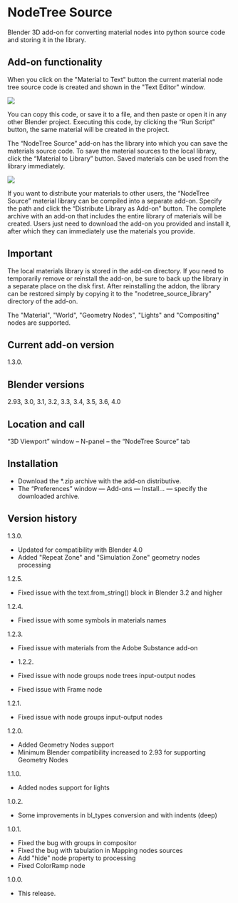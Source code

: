 # NodeTree Source
Blender 3D add-on for converting material nodes into python source code and storing it in the library.

Add-on functionality
-
When you click on the "Material to Text" button the current material node tree source code is created and shown in the "Text Editor" window.

<img src="https://b3d.interplanety.org/wp-content/upload_content/2020/07/prevew_01_1200x600-400x200.jpg"><p>

You can copy this code, or save it to a file, and then paste or open it in any other Blender project. Executing this code, by clicking the “Run Script” button, the same material will be created in the project.

The “NodeTree Source” add-on has the library into which you can save the materials source code. To save the material sources to the local library, click the “Material to Library” button. Saved materials can be used from the library immediately.

<img src="https://b3d.interplanety.org/wp-content/upload_content/2020/07/prevew_02_1200x600-400x200.jpg"><p>

If you want to distribute your materials to other users, the “NodeTree Source” material library can be compiled into a separate add-on. Specify the path and click the “Distribute Library as Add-on” button. The complete archive with an add-on that includes the entire library of materials will be created. Users just need to download the add-on you provided and install it, after which they can immediately use the materials you provide.

Important
-
The local materials library is stored in the add-on directory. If you need to temporarily remove or reinstall the add-on, be sure to back up the library in a separate place on the disk first. After reinstalling the addon, the library can be restored simply by copying it to the "nodetree_source_library" directory of the add-on.

The "Material", "World", "Geometry Nodes", "Lights" and "Compositing" nodes are supported.

Current add-on version
-
1.3.0.

Blender versions
-
2.93, 3.0, 3.1, 3.2, 3.3, 3.4, 3.5, 3.6, 4.0

Location and call
-
“3D Viewport” window – N-panel – the “NodeTree Source” tab

Installation
-
- Download the *.zip archive with the add-on distributive.
- The “Preferences” window — Add-ons — Install… — specify the downloaded archive.

Version history
-
1.3.0.
- Updated for compatibility with Blender 4.0
- Added "Repeat Zone" and "Simulation Zone" geometry nodes processing

1.2.5.
- Fixed issue with the text.from_string() block in Blender 3.2 and higher

1.2.4.
- Fixed issue with some symbols in materials names

1.2.3.
- Fixed issue with materials from the Adobe Substance add-on

- 1.2.2.
- Fixed issue with node groups node trees input-output nodes
- Fixed issue with Frame node

1.2.1.
- Fixed issue with node groups input-output nodes

1.2.0.
- Added Geometry Nodes support
- Minimum Blender compatibility increased to 2.93 for supporting Geometry Nodes

1.1.0.
- Added nodes support for lights

1.0.2.
- Some improvements in bl_types conversion and with indents (deep)

1.0.1.
- Fixed the bug with groups in compositor
- Fixed the bug with tabulation in Mapping nodes sources
- Add "hide" node property to processing
- Fixed ColorRamp node

1.0.0.
- This release.
